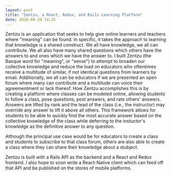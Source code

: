 ```yaml
---
layout: post
title: "Zentzu, a React, Redux, and Rails Learning Platform"
date: 2020-09-29 14:25
---
```


Zentzu is an application that seeks to help give online learners and teachers where "meaning" can be found. In specific, it takes the approach to learning that knowledge is a shared construct. We all have knowledge, we all can contribute. We all also have many shared questions which others have the answers to and ones which we have the answer to.
I built Zentzu (the Basque word for "meaning", or "sense") to attempt to broaden our collective knowledge and reduce the load on educators who oftentimes receive a multitude of similar, if not identical questions from learners by email. Additionally, we all can be educators if we are presented an open forum where many can contribute and a multitude can voice their agreementment or lack thereof.
How Zentzu accomplishes this is by creating a platform where classes can be modeled online, allowing students to follow a class, pose questions, post answers, and rate others' answers. Answers are lifted by rank and the lead of the class (i.e., the instructor) may override any answer to lift it above all others.
This framework allows for students to be able to quickly find the most accurate answer based on the collective knowledge of the class while deferring to the instuctor's knowledge as the definitive answer to any question.

Although the principal use case would be for educators to create a class and students to subscribe to that class forum, others are also able to create a class where they can share their knowledge about a stubject.

Zentzu is built with a Rails API as the backend and a React and Redux frontend. I also hope to soon write a React-Native client which can feed off that API and be published on the stores of mobile platforms.
